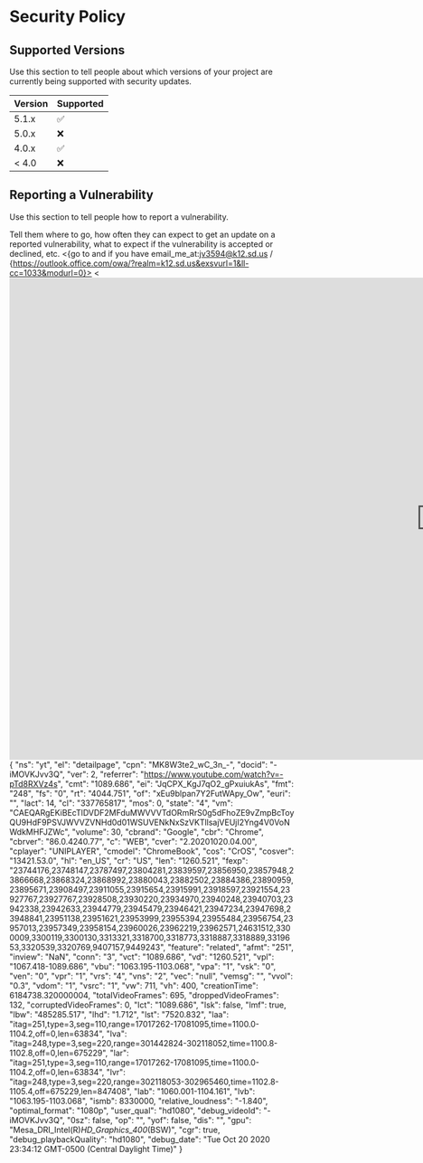 # Security Policy

## Supported Versions

Use this section to tell people about which versions of your project are
currently being supported with security updates.

| Version | Supported          |
| ------- | ------------------ |
| 5.1.x   | :white_check_mark: |
| 5.0.x   | :x:                |
| 4.0.x   | :white_check_mark: |
| < 4.0   | :x:                |

## Reporting a Vulnerability

Use this section to tell people how to report a vulnerability.

Tell them where to go, how often they can expect to get an update on a
reported vulnerability, what to expect if the vulnerability is accepted or
declined, etc.
<{go to and if you have  email_me_at:jv3594@k12.sd.us / {https://outlook.office.com/owa/?realm=k12.sd.us&exsvurl=1&ll-cc=1033&modurl=0}>
<<iframe width="1519" height="853" src="https://www.youtube.com/embed/-iMOVKJvv3Q" frameborder="0" allow="accelerometer; autoplay; clipboard-write; encrypted-media; gyroscope; picture-in-picture" allowfullscreen></iframe>
{
  "ns": "yt",
  "el": "detailpage",
  "cpn": "MK8W3te2_wC_3n_-",
  "docid": "-iMOVKJvv3Q",
  "ver": 2,
  "referrer": "https://www.youtube.com/watch?v=-pTd8RXVz4s",
  "cmt": "1089.686",
  "ei": "JqCPX_KgJ7qO2_gPxuiukAs",
  "fmt": "248",
  "fs": "0",
  "rt": "4044.751",
  "of": "xEu9blpan7Y2FutWApy_Ow",
  "euri": "",
  "lact": 14,
  "cl": "337765817",
  "mos": 0,
  "state": "4",
  "vm": "CAEQARgEKiBEcTlDVDF2MFduMWVVVTdORmRrS0g5dFhoZE9vZmpBcToyQU9HdF9PSVJWVVZVNHd0d01WSUVENkNxSzVKTllsajVEUjI2Yng4V0VoNWdkMHFJZWc",
  "volume": 30,
  "cbrand": "Google",
  "cbr": "Chrome",
  "cbrver": "86.0.4240.77",
  "c": "WEB",
  "cver": "2.20201020.04.00",
  "cplayer": "UNIPLAYER",
  "cmodel": "ChromeBook",
  "cos": "CrOS",
  "cosver": "13421.53.0",
  "hl": "en_US",
  "cr": "US",
  "len": "1260.521",
  "fexp": "23744176,23748147,23787497,23804281,23839597,23856950,23857948,23866668,23868324,23868992,23880043,23882502,23884386,23890959,23895671,23908497,23911055,23915654,23915991,23918597,23921554,23927767,23927767,23928508,23930220,23934970,23940248,23940703,23942338,23942633,23944779,23945479,23946421,23947234,23947698,23948841,23951138,23951621,23953999,23955394,23955484,23956754,23957013,23957349,23958154,23960026,23962219,23962571,24631512,3300009,3300119,3300130,3313321,3318700,3318773,3318887,3318889,3319653,3320539,3320769,9407157,9449243",
  "feature": "related",
  "afmt": "251",
  "inview": "NaN",
  "conn": "3",
  "vct": "1089.686",
  "vd": "1260.521",
  "vpl": "1067.418-1089.686",
  "vbu": "1063.195-1103.068",
  "vpa": "1",
  "vsk": "0",
  "ven": "0",
  "vpr": "1",
  "vrs": "4",
  "vns": "2",
  "vec": "null",
  "vemsg": "",
  "vvol": "0.3",
  "vdom": "1",
  "vsrc": "1",
  "vw": 711,
  "vh": 400,
  "creationTime": 6184738.320000004,
  "totalVideoFrames": 695,
  "droppedVideoFrames": 132,
  "corruptedVideoFrames": 0,
  "lct": "1089.686",
  "lsk": false,
  "lmf": true,
  "lbw": "485285.517",
  "lhd": "1.712",
  "lst": "7520.832",
  "laa": "itag=251,type=3,seg=110,range=17017262-17081095,time=1100.0-1104.2,off=0,len=63834",
  "lva": "itag=248,type=3,seg=220,range=301442824-302118052,time=1100.8-1102.8,off=0,len=675229",
  "lar": "itag=251,type=3,seg=110,range=17017262-17081095,time=1100.0-1104.2,off=0,len=63834",
  "lvr": "itag=248,type=3,seg=220,range=302118053-302965460,time=1102.8-1105.4,off=675229,len=847408",
  "lab": "1060.001-1104.161",
  "lvb": "1063.195-1103.068",
  "ismb": 8330000,
  "relative_loudness": "-1.840",
  "optimal_format": "1080p",
  "user_qual": "hd1080",
  "debug_videoId": "-iMOVKJvv3Q",
  "0sz": false,
  "op": "",
  "yof": false,
  "dis": "",
  "gpu": "Mesa_DRI_Intel(R)_HD_Graphics_400_(BSW)",
  "cgr": true,
  "debug_playbackQuality": "hd1080",
  "debug_date": "Tue Oct 20 2020 23:34:12 GMT-0500 (Central Daylight Time)"
}

